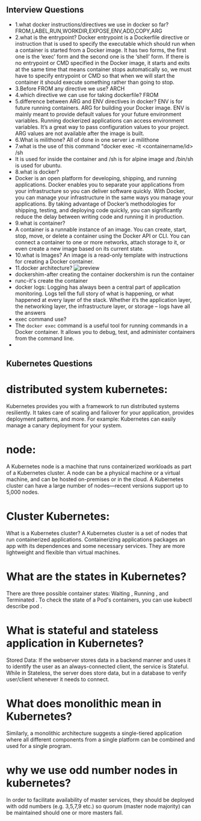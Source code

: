 ## Interview Questions
* 1.what docker instructions/directives we use in docker so far?
  FROM,LABEL,RUN,WORKDIR,EXPOSE,ENV,ADD,COPY,ARG
* 2.what is the entrypoint?
  Docker entrypoint is a Dockerfile directive or instruction that is used to specify the executable which should run when a container is started from a Docker image. It has two forms, the first one is the ‘exec’ form and the second one is the ‘shell’ form. If there is no entrypoint or CMD specified in the Docker image, it starts and exits at the same time that means container stops automatically so, we must have to specify entrypoint or CMD so that when we will start the container it should execute something rather than going to stop.
* 3.Before FROM any directive we use?
  ARCH
* 4.which directive we can use for taking dockerfile?
  FROM
* 5.difference between ARG and ENV directives in docker?
ENV is for future running containers. ARG for building your Docker image. ENV is mainly meant to provide default values for your future environment variables. Running dockerized applications can access environment variables. It’s a great way to pass configuration values to your project. ARG values are not available after the image is built.
* 6.What is milithone?
  All of done in one server i.e milithone
* 7.what is the use of this command "docker exec -it <containername/id> /sh
* It is used for inside the container and /sh is for alpine image and /bin/sh is used for ubuntu. 
* 8.what is docker?
* Docker is an open platform for developing, shipping, and running applications. Docker enables you to separate your applications from your infrastructure so you can deliver software quickly. With Docker, you can manage your infrastructure in the same ways you manage your applications. By taking advantage of Docker’s methodologies for shipping, testing, and deploying code quickly, you can significantly reduce the delay between writing code and running it in production.
* 9.what is container?
* A container is a runnable instance of an image. You can create, start, stop, move, or delete a container using the Docker API or CLI. You can connect a container to   one or more networks, attach storage to it, or even create a new image based on its current state.
* 10.what is Images?
An image is a read-only template with instructions for creating a Docker container. 
* 11.docker architecture?
![preview](./ex1-images/img14.jpg)
* dockershim-after creating the container dockershim is run the container
* runc-it's create the container 
* docker logs:
Logging has always been a central part of application monitoring. Logs tell the full story of what is happening, or what happened at every layer of the stack. Whether it’s the application layer, the networking layer, the infrastructure layer, or storage – logs have all the answers
* exec command use?
* The `docker exec` command is a useful tool for running commands in a Docker container. It allows you to debug, test, and administer containers from the command line.
* 
## Kubernetes Questions

# distributed system kubernetes:
Kubernetes provides you with a framework to run distributed systems resiliently. It takes care of scaling and failover for your application, provides deployment patterns, and more. For example: Kubernetes can easily manage a canary deployment for your system.
# node:
A Kubernetes node is a machine that runs containerized workloads as part of a Kubernetes cluster. A node can be a physical machine or a virtual machine, and can be hosted on-premises or in the cloud. A Kubernetes cluster can have a large number of nodes—recent versions support up to 5,000 nodes.
# Cluster Kubernetes:
What is a Kubernetes cluster? A Kubernetes cluster is a set of nodes that run containerized applications. Containerizing applications packages an app with its dependences and some necessary services. They are more lightweight and flexible than virtual machines.
# What are the states in Kubernetes?
There are three possible container states: Waiting , Running , and Terminated . To check the state of a Pod's containers, you can use kubectl describe pod <name-of-pod> .
# What is stateful and stateless application in Kubernetes?
Stored Data: If the webserver stores data in a backend manner and uses it to identify the user as an always-connected client, the service is Stateful. While in Stateless, the server does store data, but in a database to verify user/client whenever it needs to connect.
# What does monolithic mean in Kubernetes?
Similarly, a monolithic architecture suggests a single-tiered application where all different components from a single platform can be combined and used for a single program.
# why we use odd number nodes in kubernetes?
In order to facilitate availability of master services, they should be deployed with odd numbers (e.g. 3,5,7,9 etc.) so quorum (master node majority) can be maintained should one or more masters fail.
